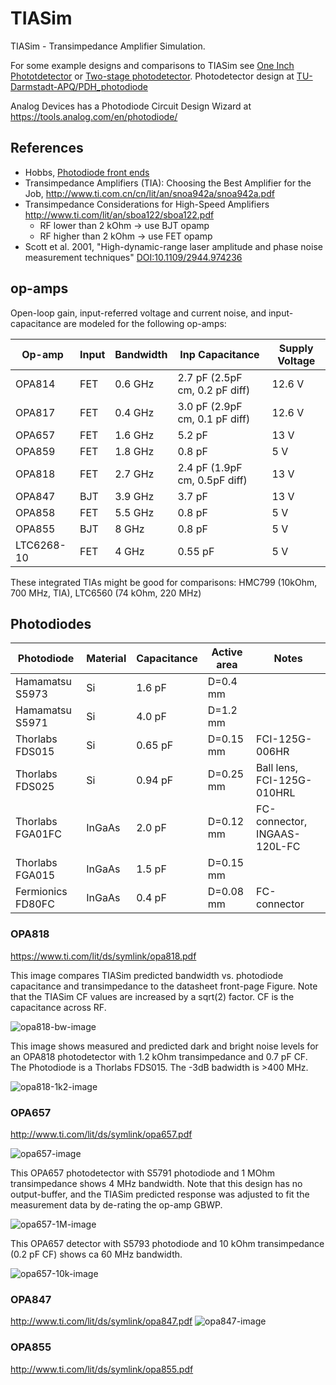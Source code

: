 # TIASim
TIASim - Transimpedance Amplifier Simulation.

For some example designs and comparisons to TIASim see [One Inch Phototdetector](https://github.com/aewallin/One-Inch-Photodetector) or [Two-stage photodetector](https://github.com/aewallin/Photodetector_2stage_OPA818).
Photodetector design at [TU-Darmstadt-APQ/PDH_photodiode](https://github.com/TU-Darmstadt-APQ/PDH_photodiode)

Analog Devices has a Photodiode Circuit Design Wizard at https://tools.analog.com/en/photodiode/

## References

* Hobbs, [Photodiode front ends](https://electrooptical.net/static/oldsite/www/frontends/frontends.pdf)
* Transimpedance Amplifiers (TIA): Choosing the Best Amplifier for the Job, http://www.ti.com.cn/cn/lit/an/snoa942a/snoa942a.pdf
* Transimpedance Considerations for High-Speed Amplifiers http://www.ti.com/lit/an/sboa122/sboa122.pdf
  - RF lower than 2 kOhm -> use BJT opamp
  - RF higher than 2 kOhm -> use FET opamp
* Scott et al. 2001, "High-dynamic-range laser amplitude and phase noise measurement techniques" [DOI:10.1109/2944.974236](https://doi.org/10.1109/2944.974236)

## op-amps

Open-loop gain, input-referred voltage and current noise, and input-capacitance are modeled for the following op-amps:

| Op-amp        | Input           | Bandwidth | Inp Capacitance | Supply Voltage  |
| ------------- | -------------   | --------- | --------------- | --------------- |
| OPA814        | FET             |  0.6 GHz  | 2.7 pF (2.5pF cm, 0.2 pF diff)         | 12.6 V            |
| OPA817        | FET             |  0.4 GHz  | 3.0 pF (2.9pF cm, 0.1 pF diff)         | 12.6 V            |
| OPA657        | FET             |  1.6 GHz  | 5.2 pF          | 13 V            |
| OPA859        | FET             |  1.8 GHz  | 0.8 pF          | 5 V             |
| OPA818        | FET             |  2.7 GHz  | 2.4 pF  (1.9pF cm, 0.5pF diff)        | 13 V            |
| OPA847        | BJT             |  3.9 GHz  | 3.7 pF          | 13 V            |
| OPA858        | FET             |  5.5 GHz  | 0.8 pF          | 5 V             |
| OPA855        | BJT             |  8 GHz    | 0.8 pF          | 5 V             |
| LTC6268-10    | FET             |  4 GHz    | 0.55 pF         | 5 V             |

These integrated TIAs might be good for comparisons:  HMC799 (10kOhm, 700 MHz, TIA), LTC6560 (74 kOhm, 220 MHz)

## Photodiodes

| Photodiode        | Material        | Capacitance | Active area | Notes  |
| ----------------- | -------------   | ----------- | --------------- | --------------- |
| Hamamatsu S5973   | Si              |  1.6 pF     | D=0.4 mm          |             |
| Hamamatsu S5971   | Si              |  4.0 pF     | D=1.2 mm          |              |
| Thorlabs FDS015   | Si              |  0.65 pF    | D=0.15 mm          | FCI-125G-006HR            |
| Thorlabs FDS025   | Si              |  0.94 pF    | D=0.25 mm          | Ball lens, FCI-125G-010HRL          |
| Thorlabs FGA01FC  | InGaAs          |  2.0 pF     | D=0.12 mm          | FC-connector, INGAAS-120L-FC           |
| Thorlabs FGA015   | InGaAs          |  1.5 pF     | D=0.15 mm          |           |
| Fermionics FD80FC | InGaAs          |  0.4 pF     | D=0.08 mm          | FC-connector             |



### OPA818
https://www.ti.com/lit/ds/symlink/opa818.pdf

This image compares TIASim predicted bandwidth vs. photodiode capacitance and transimpedance to the datasheet front-page
Figure. Note that the TIASim CF values are increased by a sqrt(2) factor. CF is the capacitance across RF.

![opa818-bw-image](doc/OPA818_BW_vs_CD.png)

This image shows measured and predicted dark and bright noise levels for an OPA818 photodetector with 1.2 kOhm transimpedance and 0.7 pF CF.
The Photodiode is a Thorlabs FDS015. The -3dB badwidth is >400 MHz.

![opa818-1k2-image](doc/2020-11-28_OPA818_1k2_log.png)


### OPA657
http://www.ti.com/lit/ds/symlink/opa657.pdf

![opa657-image](doc/opa657.png)

This OPA657 photodetector with S5791 photodiode and 1 MOhm transimpedance shows 4 MHz bandwidth. Note that this design has no output-buffer, and the TIASim predicted response was adjusted to fit the measurement data by de-rating the op-amp GBWP.

![opa657-1M-image](doc/2020-05_1Mohm_OPA657.png)

This OPA657 detector with S5793 photodiode and 10 kOhm transimpedance (0.2 pF CF) shows ca 60 MHz bandwidth.

![opa657-10k-image](doc/2020-01-27_OPA657_S5973_10k.png)


### OPA847
http://www.ti.com/lit/ds/symlink/opa847.pdf
![opa847-image](doc/opa847.png)

### OPA855
http://www.ti.com/lit/ds/symlink/opa855.pdf


